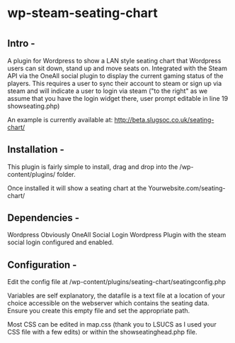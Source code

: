 <h1>wp-steam-seating-chart<h1> 
<h2>Intro -</h2> 

A plugin for Wordpress to show a LAN style seating chart that Wordpress users can sit down, stand up and move seats on. Integrated with the Steam API via the OneAll social plugin to display the current gaming status of the players.
This requires a user to sync their account to steam or sign up via steam and will indicate a user to login via steam ("to the right" as we assume that you have the login widget there, user prompt editable in line 19 showseating.php)

An example is currently available at: http://beta.slugsoc.co.uk/seating-chart/

<h2>Installation -</h2> 

This plugin is fairly simple to install, drag and drop into the /wp-content/plugins/ folder.

Once installed it will show a seating chart at the Yourwebsite.com/seating-chart/

<h2>Dependencies -</h2> 

Wordpress Obviously
OneAll Social Login Wordpress Plugin with the steam social login configured and enabled.

<h2>Configuration - </h2> 

Edit the config file at /wp-content/plugins/seating-chart/seatingconfig.php

Variables are self explanatory, the datafile is a text file at a location of your choice accessible on the webserver which contains the seating data.
Ensure you create this empty file and set the appropriate path.

Most CSS can be edited in map.css (thank you to LSUCS as I used your CSS file with a few edits) or within the showseatinghead.php file. 
